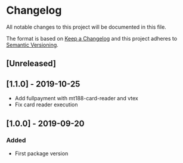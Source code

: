 # Changelog

All notable changes to this project will be documented in this file.

The format is based on [Keep a Changelog](http://keepachangelog.com/en/1.0.0/)
and this project adheres to [Semantic Versioning](http://semver.org/spec/v2.0.0.html).

## [Unreleased]

## [1.1.0] - 2019-10-25
- Add fullpayment with mt188-card-reader and vtex
- Fix card reader execution

## [1.0.0] - 2019-09-20
### Added
- First package version
